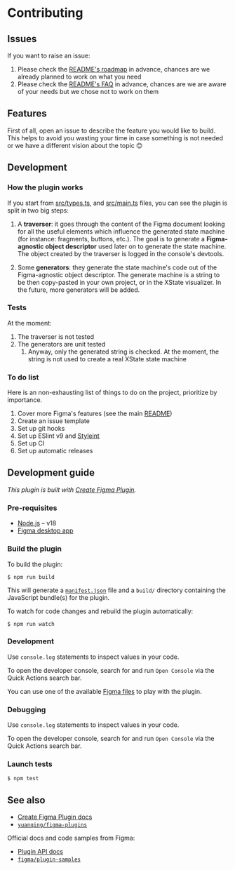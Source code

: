 # Contributing



## Issues

If you want to raise an issue:
1. Please check the [README's roadmap](./README.md#roadmap) in advance, chances are we already
planned to work on what you need
1. Please check the [README's FAQ](./README.md#faq) in advance, chances are we are aware of your
needs but we chose not to work on them

## Features

First of all, open an issue to describe the feature you would like to build. This helps to avoid you
wasting your time in case something is not needed or we have a different vision about the topic 😊

## Development

### How the plugin works

If you start from [src/types.ts](./src/types.ts), and [src/main.ts](./src/main.ts) files, you can
see the plugin is split in two big steps:

1. A **traverser**: it goes through the content of the Figma document looking for all the useful
elements which influence the generated state machine (for instance: fragments, buttons, etc.). The
goal is to generate a **Figma-agnostic object descriptor** used later on to generate the state
machine. The object created by the traverser is logged in the console's devtools.

1. Some **generators**: they generate the state machine's code out of the Figma-agnostic object
descriptor. The generate machine is a string to be then copy-pasted in your own project, or in the
XState visualizer. In the future, more generators will be added.

### Tests

At the moment:
1. The traverser is not tested
2. The generators are unit tested
   1. Anyway, only the generated string is checked. At the moment, the string is not used to create
   a real XState state machine


### To do list

Here is an non-exhausting list of things to do on the project, prioritize by importance.

1. Cover more Figma's features (see the main [README](./README.md))
2. Create an issue template
3. Set up git hooks
4. Set up ESlint v9 and [Styleint](https://stylelint.io/)
5. Set up CI
6. Set up automatic releases


## Development guide

*This plugin is built with [Create Figma Plugin](https://yuanqing.github.io/create-figma-plugin/).*

### Pre-requisites

- [Node.js](https://nodejs.org) – v18
- [Figma desktop app](https://figma.com/downloads/)

### Build the plugin

To build the plugin:

```
$ npm run build
```

This will generate a [`manifest.json`](https://figma.com/plugin-docs/manifest/) file and a `build/`
directory containing the JavaScript bundle(s) for the plugin.

To watch for code changes and rebuild the plugin automatically:

```
$ npm run watch
```


### Development

Use `console.log` statements to inspect values in your code.

To open the developer console, search for and run `Open Console` via the Quick Actions search bar.

You can use one of the available [Figma files](./src/figma-files/) to play with the plugin.


### Debugging

Use `console.log` statements to inspect values in your code.

To open the developer console, search for and run `Open Console` via the Quick Actions search bar.

### Launch tests

```
$ npm test
```

## See also

- [Create Figma Plugin docs](https://yuanqing.github.io/create-figma-plugin/)
- [`yuanqing/figma-plugins`](https://github.com/yuanqing/figma-plugins#readme)

Official docs and code samples from Figma:

- [Plugin API docs](https://figma.com/plugin-docs/)
- [`figma/plugin-samples`](https://github.com/figma/plugin-samples#readme)
